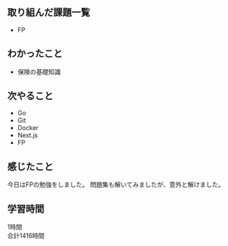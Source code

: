 ## 取り組んだ課題一覧
- FP

## わかったこと
- 保険の基礎知識

## 次やること
- Go
- Git
- Docker
- Next.js
- FP

## 感じたこと
今日はFPの勉強をしました。
問題集も解いてみましたが、意外と解けました。

## 学習時間
1時間<br />
合計1416時間
